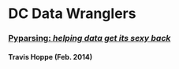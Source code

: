 # DC Data Wranglers
### [Pyparsing: _helping data get its sexy back_](http://thoppe.github.io/Presentation_DCDW_Feb_2014_pyparsing)

#### Travis Hoppe (Feb. 2014)




